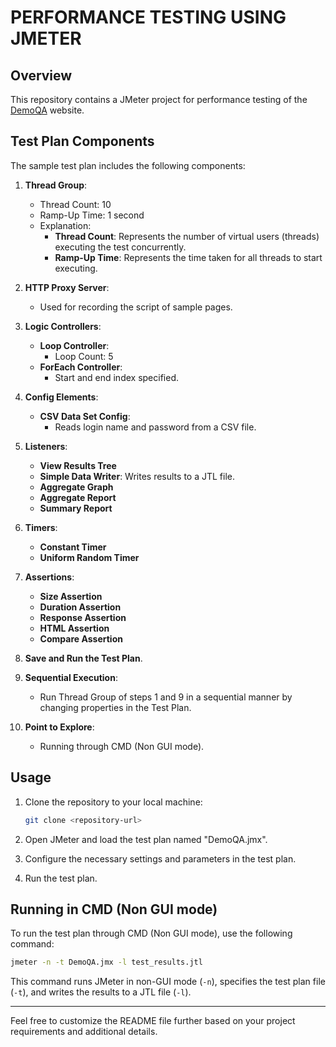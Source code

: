
# PERFORMANCE TESTING USING JMETER

## Overview
This repository contains a JMeter project for performance testing of the [DemoQA](https://demoqa.com/) website.

## Test Plan Components
The sample test plan includes the following components:

1. **Thread Group**: 
   - Thread Count: 10
   - Ramp-Up Time: 1 second
   - Explanation:
     - **Thread Count**: Represents the number of virtual users (threads) executing the test concurrently.
     - **Ramp-Up Time**: Represents the time taken for all threads to start executing.

2. **HTTP Proxy Server**:
   - Used for recording the script of sample pages.

3. **Logic Controllers**:
   - **Loop Controller**:
     - Loop Count: 5
   - **ForEach Controller**:
     - Start and end index specified.

4. **Config Elements**:
   - **CSV Data Set Config**:
     - Reads login name and password from a CSV file.

5. **Listeners**:
   - **View Results Tree**
   - **Simple Data Writer**: Writes results to a JTL file.
   - **Aggregate Graph**
   - **Aggregate Report**
   - **Summary Report**

6. **Timers**:
   - **Constant Timer**
   - **Uniform Random Timer**

7. **Assertions**:
   - **Size Assertion**
   - **Duration Assertion**
   - **Response Assertion**
   - **HTML Assertion**
   - **Compare Assertion**

8. **Save and Run the Test Plan**.

9. **Sequential Execution**:
   - Run Thread Group of steps 1 and 9 in a sequential manner by changing properties in the Test Plan.

10. **Point to Explore**:
    - Running through CMD (Non GUI mode).

## Usage
1. Clone the repository to your local machine:

    ```bash
    git clone <repository-url>
    ```

2. Open JMeter and load the test plan named "DemoQA.jmx".

3. Configure the necessary settings and parameters in the test plan.

4. Run the test plan.

## Running in CMD (Non GUI mode)
To run the test plan through CMD (Non GUI mode), use the following command:

```bash
jmeter -n -t DemoQA.jmx -l test_results.jtl
```

This command runs JMeter in non-GUI mode (`-n`), specifies the test plan file (`-t`), and writes the results to a JTL file (`-l`).

---

Feel free to customize the README file further based on your project requirements and additional details.
